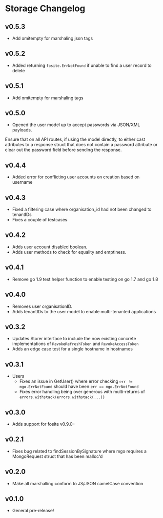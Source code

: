 # Storage Changelog
## v0.5.3
- Add omitempty for marshaling json tags

## v0.5.2
- Added returning `fosite.ErrNotFound` if unable to find a user record to delete

## v0.5.1
- Add omitempty for marshaling tags

## v0.5.0
- Opened the user model up to accept passwords via JSON/XML payloads. 

Ensure that on all API routes, if using the model directly, to either cast attributes to a response struct that does 
not contain a password attribute or clear out the password field before sending the response.

## v0.4.4
- Added error for conflicting user accounts on creation based on username

## v0.4.3
- Fixed a filtering case where organisation_id had not been changed to tenantIDs
- Fixes a couple of testcases

## v0.4.2
- Adds user account disabled boolean. 
- Adds user methods to check for equality and emptiness.

## v0.4.1
- Remove go 1.9 test helper function to enable testing on go 1.7 and go 1.8

## v0.4.0
- Removes user organisationID.
- Adds tenantIDs to the user model to enable multi-tenanted applications  

## v0.3.2
- Updates Storer interface to include the now existing concrete implementations of `RevokeRefreshToken` and `RevokeAccessToken` 
- Adds an edge case test for a single hostname in hostnames

## v0.3.1
- Users
    - Fixes an issue in GetUser() where error checking `err != mgo.ErrNotFound` should have been `err == mgo.ErrNotFound`
    - Fixes error handling being over generous with multi-returns of `errors.withstack(errors.withstack(...))`

## v0.3.0
- Adds support for fosite v0.9.0+

## v0.2.1
- Fixes bug related to findSessionBySignature where mgo requires a MongoRequest struct that has been malloc'd

## v0.2.0
- Make all marshalling conform to JS/JSON camelCase convention

## v0.1.0
- General pre-release!
